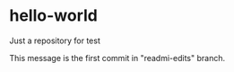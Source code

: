 # hello-world
Just a repository for test

This message is the first commit in "readmi-edits" branch.

